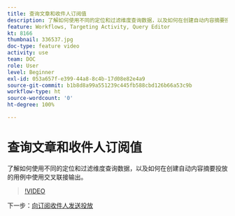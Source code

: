```yaml
---
title: 查询文章和收件人订阅值
description: 了解如何使用不同的定位和过滤维度查询数据，以及如何在创建自动内容摘要投放的用例中使用交叉联接输出。
feature: Workflows, Targeting Activity, Query Editor
kt: 8166
thumbnail: 336537.jpg
doc-type: feature video
activity: use
team: DOC
role: User
level: Beginner
exl-id: 053a657f-e399-44a8-8c4b-17d08e82e4a9
source-git-commit: b1b8d8a99a551239c445fb588cbd126b66a53c9b
workflow-type: ht
source-wordcount: '0'
ht-degree: 100%

---
```


# 查询文章和收件人订阅值

了解如何使用不同的定位和过滤维度查询数据，以及如何在创建自动内容摘要投放的用例中使用交叉联接输出。

>[!VIDEO](https://video.tv.adobe.com/v/336537?quality=12&learn=on)

下一步：[向订阅收件人发送投放](/help/tutorial-use-soap-apis/send-delivery-to-subscribed-recipients.md)

